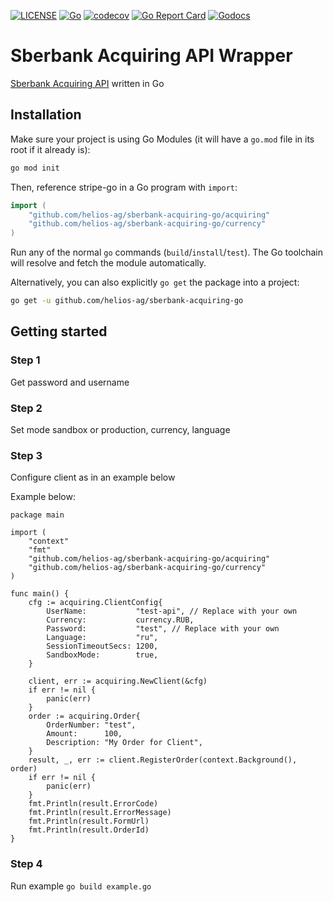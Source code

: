 [![LICENSE](https://img.shields.io/badge/license-MIT-orange.svg)](LICENSE)
[![Go](https://github.com/helios-ag/sberbank-acquiring-go/actions/workflows/go.yml/badge.svg)](https://github.com/helios-ag/sberbank-acquiring-go/actions/workflows/go.yml)
[![codecov](https://codecov.io/gh/helios-ag/sberbank-acquiring-go/branch/master/graph/badge.svg)](https://codecov.io/gh/helios-ag/sberbank-acquiring-go)
[![Go Report Card](https://goreportcard.com/badge/github.com/helios-ag/sberbank-acquiring-go)](https://goreportcard.com/report/github.com/helios-ag/sberbank-acquiring-go)
[![Godocs](https://img.shields.io/badge/golang-documentation-blue.svg)](https://godoc.org/github.com/helios-ag/sberbank-acquiring-go)
# Sberbank Acquiring API Wrapper

[Sberbank Acquiring API](https://securepayments.sberbank.ru/wiki/doku.php/integration:api:start) written in Go

## Installation

Make sure your project is using Go Modules (it will have a `go.mod` file in its
root if it already is):

``` sh
go mod init
```

Then, reference stripe-go in a Go program with `import`:

``` go
import (
	"github.com/helios-ag/sberbank-acquiring-go/acquiring"
	"github.com/helios-ag/sberbank-acquiring-go/currency"
)
```

Run any of the normal `go` commands (`build`/`install`/`test`). The Go
toolchain will resolve and fetch the module automatically.

Alternatively, you can also explicitly `go get` the package into a project:

```bash
go get -u github.com/helios-ag/sberbank-acquiring-go
```

## Getting started

### Step 1
Get password and username 

### Step 2
Set mode sandbox or production, currency, language

### Step 3

Configure client as in an example below

Example below:

```golang
package main

import (
	"context"
	"fmt"
	"github.com/helios-ag/sberbank-acquiring-go/acquiring"
	"github.com/helios-ag/sberbank-acquiring-go/currency"
)

func main() {
	cfg := acquiring.ClientConfig{
		UserName:           "test-api", // Replace with your own
		Currency:           currency.RUB,
		Password:           "test", // Replace with your own
		Language:           "ru",
		SessionTimeoutSecs: 1200,
		SandboxMode:        true,
	}

	client, err := acquiring.NewClient(&cfg)
	if err != nil {
		panic(err)
	}
	order := acquiring.Order{
		OrderNumber: "test",
		Amount:      100,
		Description: "My Order for Client",
	}
	result, _, err := client.RegisterOrder(context.Background(), order)
	if err != nil {
		panic(err)
	}
	fmt.Println(result.ErrorCode)
	fmt.Println(result.ErrorMessage)
	fmt.Println(result.FormUrl)
	fmt.Println(result.OrderId)
}

```

### Step 4

Run example `go build example.go`




